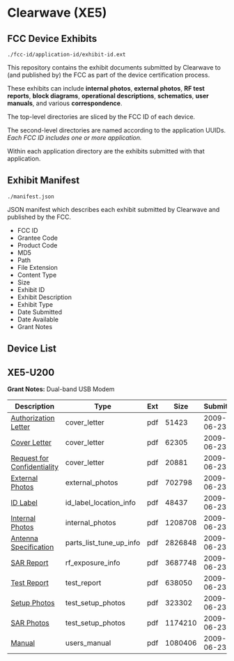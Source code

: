 # Clearwave (XE5)
## FCC Device Exhibits

```
./fcc-id/application-id/exhibit-id.ext
```

This repository contains the exhibit documents submitted by Clearwave to (and published by) the FCC as part of the device certification process.

These exhibits can include **internal photos**, **external photos**, **RF test reports**, **block diagrams**, **operational descriptions**, **schematics**, **user manuals**, and various **correspondence**.

The top-level directories are sliced by the FCC ID of each device.

The second-level directories are named according to the application UUIDs. *Each FCC ID includes one or more application.*

Within each application directory are the exhibits submitted with that application. 

## Exhibit Manifest

```
./manifest.json
```

JSON manifest which describes each exhibit submitted by Clearwave and published by the FCC.

- FCC ID
- Grantee Code
- Product Code
- MD5
- Path
- File Extension
- Content Type
- Size
- Exhibit ID
- Exhibit Description
- Exhibit Type
- Date Submitted
- Date Available
- Grant Notes

## Device List
## XE5-U200
**Grant Notes:** Dual-band USB Modem

| Description | Type | Ext | Size | Submitted | Available |
| ----------- | ---- | --- | ---- | --------- | --------- |
| [Authorization Letter](XE5-U200/83ca9b56a2e63f3a2ea8f4540d556065/1128197.pdf) | cover_letter | pdf | 51423 | 2009-06-23 | 2009-06-23 |
| [Cover Letter](XE5-U200/83ca9b56a2e63f3a2ea8f4540d556065/1128198.pdf) | cover_letter | pdf | 62305 | 2009-06-23 | 2009-06-23 |
| [Request for Confidentiality](XE5-U200/83ca9b56a2e63f3a2ea8f4540d556065/1128199.pdf) | cover_letter | pdf | 20881 | 2009-06-23 | 2009-06-23 |
| [External Photos](XE5-U200/83ca9b56a2e63f3a2ea8f4540d556065/1128230.pdf) | external_photos | pdf | 702798 | 2009-06-23 | 2009-08-07 |
| [ID Label](XE5-U200/83ca9b56a2e63f3a2ea8f4540d556065/1128200.pdf) | id_label_location_info | pdf | 48437 | 2009-06-23 | 2009-06-23 |
| [Internal Photos](XE5-U200/83ca9b56a2e63f3a2ea8f4540d556065/1128231.pdf) | internal_photos | pdf | 1208708 | 2009-06-23 | 2009-08-07 |
| [Antenna Specification](XE5-U200/83ca9b56a2e63f3a2ea8f4540d556065/1128204.pdf) | parts_list_tune_up_info | pdf | 2826848 | 2009-06-23 | 2009-06-23 |
| [SAR Report](XE5-U200/83ca9b56a2e63f3a2ea8f4540d556065/1128202.pdf) | rf_exposure_info | pdf | 3687748 | 2009-06-23 | 2009-06-23 |
| [Test Report](XE5-U200/83ca9b56a2e63f3a2ea8f4540d556065/1128201.pdf) | test_report | pdf | 638050 | 2009-06-23 | 2009-06-23 |
| [Setup Photos](XE5-U200/83ca9b56a2e63f3a2ea8f4540d556065/1128233.pdf) | test_setup_photos | pdf | 323302 | 2009-06-23 | 2009-08-07 |
| [SAR Photos](XE5-U200/83ca9b56a2e63f3a2ea8f4540d556065/1128235.pdf) | test_setup_photos | pdf | 1174210 | 2009-06-23 | 2009-08-07 |
| [Manual](XE5-U200/83ca9b56a2e63f3a2ea8f4540d556065/1128236.pdf) | users_manual | pdf | 1080406 | 2009-06-23 | 2009-08-07 |

